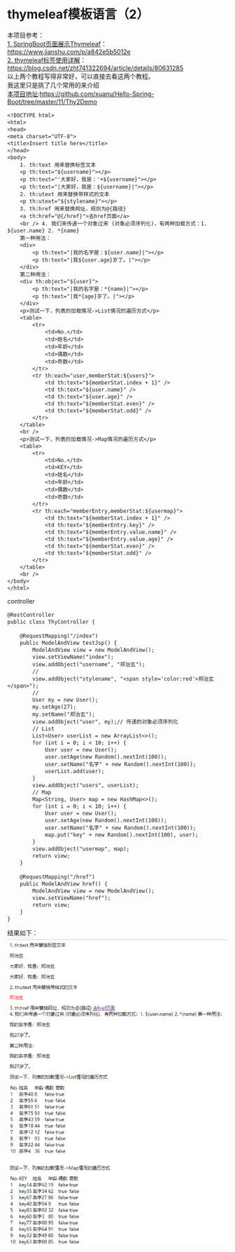 ﻿# thymeleaf模板语言（2）   
本项目参考：   
[1. SpringBoot页面展示Thymeleaf](https://www.jianshu.com/p/a842e5b5012e)：https://www.jianshu.com/p/a842e5b5012e       
[2. thymeleaf标签使用详解](https://blog.csdn.net/zht741322694/article/details/80631285)：https://blog.csdn.net/zht741322694/article/details/80631285   
以上两个教程写得非常好，可以直接去看这两个教程。       
我这里只是挑了几个常用的来介绍     
[本项目地址](https://github.com/xuanu/Hello-Spring-Boot/tree/master/11/Thy2Demo):https://github.com/xuanu/Hello-Spring-Boot/tree/master/11/Thy2Demo
```
<!DOCTYPE html>
<html>
<head>
<meta charset="UTF-8">
<title>Insert title here</title>
</head>
<body>
	1. th:text 用来替换标签文本
	<p th:text="${username}"></p>
	<p th:text="'大家好，我是：'+${username}"></p>
	<p th:text="|大家好，我是：${username}|"></p>
	2. th:utext 用来替换带样式的文本
	<p th:utext="${stylename}"></p>
	3. th:href 用来替换网址，规则为@{路径}
	<a th:href="@{/href}">去href页面</a>
	<br /> 4. 我们来传递一个对象过来 (对象必须序列化)，有两种加载方式：1. ${user.name} 2. *{name}
	第一种用法：
	<div>
		<p th:text="|我的名字是：${user.name}|"></p>
		<p th:text="|我${user.age}岁了。|"></p>
	</div>
	第二种用法：
	<div th:object="${user}">
		<p th:text="|我的名字是：*{name}|"></p>
		<p th:text="|我*{age}岁了。|"></p>
	</div>
	<p>测试一下，列表的加载情况->List情况的遍历方式</p>
	<table>
		<tr>
			<td>No.</td>
			<td>姓名</td>
			<td>年龄</td>
			<td>偶数</td>
			<td>奇数</td>
		</tr>
		<tr th:each="user,memberStat:${users}">
			<td th:text="${memberStat.index + 1}" />
			<td th:text="${user.name}" />
			<td th:text="${user.age}" />
			<td th:text="${memberStat.even}" />
			<td th:text="${memberStat.odd}" />
		</tr>
	</table>
	<br />
	<p>测试一下，列表的加载情况->Map情况的遍历方式</p>
	<table>
		<tr>
			<td>No.</td>
			<td>KEY</td>
			<td>姓名</td>
			<td>年龄</td>
			<td>偶数</td>
			<td>奇数</td>
		</tr>
		<tr th:each="memberEntry,memberStat:${usermap}">
			<td th:text="${memberStat.index + 1}" />
			<td th:text="${memberEntry.key}" />
			<td th:text="${memberEntry.value.name}" />
			<td th:text="${memberEntry.value.age}" />
			<td th:text="${memberStat.even}" />
			<td th:text="${memberStat.odd}" />
		</tr>
	</table>
	<br />
</body>
</html>
```      
controller  
```
@RestController
public class ThyController {

	@RequestMapping("/index")
	public ModelAndView testJsp() {
		ModelAndView view = new ModelAndView();
		view.setViewName("index");
		view.addObject("username", "郑治玄");
		//
		view.addObject("stylename", "<span style='color:red'>郑治玄</span>");
		//
		User my = new User();
		my.setAge(27);
		my.setName("郑治玄");
		view.addObject("user", my);// 传递的对象必须序列化
		// List
		List<User> userList = new ArrayList<>();
		for (int i = 0; i < 10; i++) {
			User user = new User();
			user.setAge(new Random().nextInt(100));
			user.setName("名字" + new Random().nextInt(100));
			userList.add(user);
		}
		view.addObject("users", userList);
		// Map
		Map<String, User> map = new HashMap<>();
		for (int i = 0; i < 10; i++) {
			User user = new User();
			user.setAge(new Random().nextInt(100));
			user.setName("名字" + new Random().nextInt(100));
			map.put("key" + new Random().nextInt(100), user);
		}
		view.addObject("usermap", map);
		return view;
	}

	@RequestMapping("/href")
	public ModelAndView href() {
		ModelAndView view = new ModelAndView();
		view.setViewName("href");
		return view;
	}
}
```     
结果如下：   
![image](https://github.com/xuanu/Hello-Spring-Boot/raw/master/11/img/11_1.PNG)      

